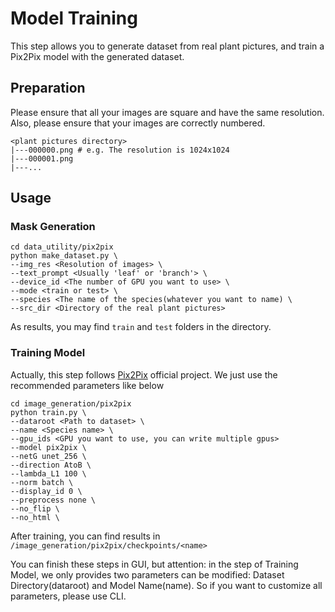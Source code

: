 # Model Training
This step allows you to generate dataset from real plant pictures, and train a Pix2Pix model with the generated dataset.

## Preparation
Please ensure that all your images are square and have the same resolution.
Also, please ensure that your images are correctly numbered.

```
<plant pictures directory>
|---000000.png # e.g. The resolution is 1024x1024
|---000001.png
|---...
```
## Usage

### Mask Generation
```
cd data_utility/pix2pix
python make_dataset.py \
--img_res <Resolution of images> \
--text_prompt <Usually 'leaf' or 'branch'> \
--device_id <The number of GPU you want to use> \
--mode <train or test> \
--species <The name of the species(whatever you want to name) \
--src_dir <Directory of the real plant pictures>
```

As results, you may find `train` and `test` folders in the directory.

### Training Model

Actually, this step follows [Pix2Pix](https://github.com/junyanz/pytorch-CycleGAN-and-pix2pix/blob/master/docs/tips.md) 
official project. We just use the recommended parameters like below
```
cd image_generation/pix2pix
python train.py \
--dataroot <Path to dataset> \
--name <Species name> \
--gpu_ids <GPU you want to use, you can write multiple gpus>
--model pix2pix \
--netG unet_256 \
--direction AtoB \
--lambda_L1 100 \
--norm batch \
--display_id 0 \ 
--preprocess none \ 
--no_flip \
--no_html \
```

After training, you can find results in `/image_generation/pix2pix/checkpoints/<name>`

You can finish these steps in GUI, but attention: in the step of Training Model, we only provides two parameters can be
modified: Dataset Directory(dataroot) and Model Name(name). So if you want to customize all parameters, please use CLI.